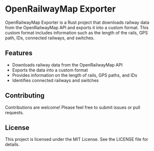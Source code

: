 # OpenRailwayMap Exporter

OpenRailwayMap Exporter is a Rust project that downloads railway data from the OpenRailwayMap API and exports it into a custom format. This custom format includes information such as the length of the rails, GPS path, IDs, connected railways, and switches.

## Features

* Downloads railway data from the OpenRailwayMap API
* Exports the data into a custom format
* Provides information on the length of rails, GPS paths, and IDs
* Identifies connected railways and switches

## Contributing

Contributions are welcome! Please feel free to submit issues or pull requests.

## License

This project is licensed under the MIT License. See the LICENSE file for details.
